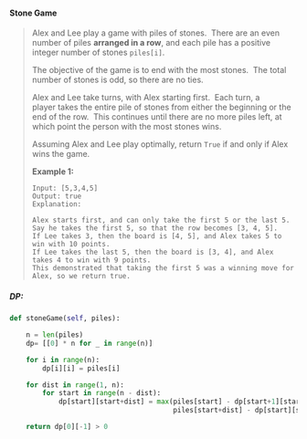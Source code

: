 #### Stone Game

> Alex and Lee play a game with piles of stones.  There are an even number of piles **arranged in a row**, and each pile has a positive integer number of stones `piles[i]`.
>
> The objective of the game is to end with the most stones.  The total number of stones is odd, so there are no ties.
>
> Alex and Lee take turns, with Alex starting first.  Each turn, a player takes the entire pile of stones from either the beginning or the end of the row.  This continues until there are no more piles left, at which point the person with the most stones wins.
>
> Assuming Alex and Lee play optimally, return `True` if and only if Alex wins the game.
>
> **Example 1:**
>
> ```
> Input: [5,3,4,5]
> Output: true
> Explanation: 
>
> Alex starts first, and can only take the first 5 or the last 5.
> Say he takes the first 5, so that the row becomes [3, 4, 5].
> If Lee takes 3, then the board is [4, 5], and Alex takes 5 to win with 10 points.
> If Lee takes the last 5, then the board is [3, 4], and Alex takes 4 to win with 9 points.
> This demonstrated that taking the first 5 was a winning move for Alex, so we return true.
>
> ```

##### DP:

```py
def stoneGame(self, piles):

    n = len(piles)
    dp= [[0] * n for _ in range(n)]

    for i in range(n):
        dp[i][i] = piles[i]

    for dist in range(1, n):
        for start in range(n - dist):
            dp[start][start+dist] = max(piles[start] - dp[start+1][start+dist], 
                                        piles[start+dist] - dp[start][start+dist-1])

    return dp[0][-1] > 0
```



